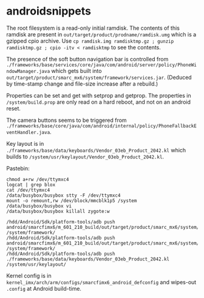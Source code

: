 # androidsnippets

The root filesystem is a read-only initial ramdisk.  The contents of this ramdisk are present in `out/target/product/prodname/ramdisk.umg` which is a gzipped cpio archive.  Use `cp ramdisk.img ramdisktmp.gz ; gunzip ramdisktmp.gz ; cpio -itv < ramdisktmp` to see the contents.

The presence of the soft button navigation bar is controlled from `./frameworks/base/services/core/java/com/android/server/policy/PhoneWindowManager.java` which gets built into `out/target/product/smarc_mx6/system/framework/services.jar`.  (Deduced by time-stamp change and file-size increase after a rebuild.)

Properties can be set and get with setprop and getprop.  The properties in `/system/build.prop` are only read on a hard reboot, and not on an android reset.

The camera buttons seems to be triggered from `./frameworks/base/core/java/com/android/internal/policy/PhoneFallbackEventHandler.java`.

Key layout is in `./frameworks/base/data/keyboards/Vendor_03eb_Product_2042.kl` which builds to `/system/usr/keylayout/Vendor_03eb_Product_2042.kl`.

Pastebin:
```
chmod a+rw /dev/ttymxc4
logcat | grep blox
cat /dev/ttymxc4
/data/busybox/busybox stty -F /dev/ttymxc4
mount -o remount,rw /dev/block/mmcblk1p5 /system
/data/busybox/busybox vi
/data/busybox/busybox killall zygote:w

/hdd/Android/Sdk/platform-tools/adb push android/smarcfimx6/m_601_210_build/out/target/product/smarc_mx6/system/framework/framework.jar /system/framework/
/hdd/Android/Sdk/platform-tools/adb push android/smarcfimx6/m_601_210_build/out/target/product/smarc_mx6/system/framework/services.jar /system/framework/
/hdd/Android/Sdk/platform-tools/adb push ./frameworks/base/data/keyboards/Vendor_03eb_Product_2042.kl /system/usr/keylayout/
```

Kernel config is in `kernel_imx/arch/arm/configs/smarcfimx6_android_defconfig` and wipes-out `.config` at Android build-time.
